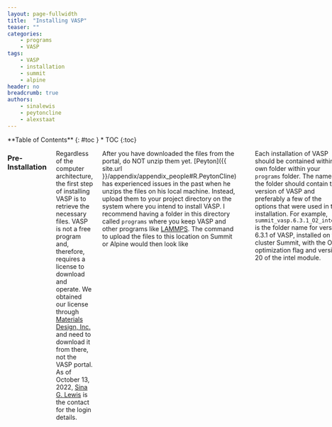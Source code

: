 ```yaml
---
layout: page-fullwidth
title:  "Installing VASP"
teaser: ""
categories:
    - programs
    - VASP
tags:
    - VASP
    - installation
    - summit
    - alpine
header: no
breadcrumb: true
authors:
    - sinalewis
    - peytoncline
    - alexstaat
---
```

<div class="row">
<div class="medium-4 medium-push-8 columns" markdown="1">
<div class="panel radius" markdown="1">
**Table of Contents**
{: #toc }
*  TOC
{:toc}
</div>
</div><!-- /.medium-4.columns -->

<div class="medium-8 medium-pull-4 columns" markdown="1">

### Pre-Installation

Regardless of the computer architecture, the first step of installing VASP is to retrieve the necessary files. VASP is not a free program and, therefore, requires a license to download and operate. We obtained our license through [Materials Design, Inc.](https://my.materialsdesign.com) and need to download it from there, not the VASP portal. As of October 13, 2022, [Sina G. Lewis](mailto:sina.lewis@colorado.edu) is the contact for the login details.

After you have downloaded the files from the portal, do NOT unzip them yet. [Peyton]({{ site.url }}/appendix/appendix_people#R.PeytonCline) has experienced issues in the past when he unzips the files on his local machine. Instead, upload them to your project directory on the system where you intend to install VASP. I recommend having a folder in this directory called `programs` where you keep VASP and other programs like [LAMMPS]({{site.url}}/programs/lammps). The command to upload the files to this location on Summit or Alpine would then look like
```bash
    scp filename identikey@login.rc.colorado.edu:/projects/identikey/programs
```
Each installation of VASP should be contained within its own folder within your `programs` folder. The name of the folder should contain the version of VASP and preferably a few of the options that were used in the installation. For example, `summit_vasp.6.3.1_O2_intel20` is the folder name for version 6.3.1 of VASP, installed on the cluster Summit, with the O2 optimization flag and version 20 of the intel module.

The structure of VASP within the zip files changes frequently, so **I recommend making a separate folder for each zip file** within this `summit_vasp.6.3.1_O2_intel20` folder. Typically, there are three zip files: one for the VASP installation, one for the LDA psuedopotentials, and one for the PBE pseudopotentials. Unzip the files within their own folder and then rearrange the output to your desired configuration. A good layout for a fully installed VASP is shown in the image below.

<img class="t60" src="{{ site.urlimg }}vasp_install_layout.png" alt="Folder layout example for a fully installed version of VASP" caption="Example of the folder layout for a fully installed version of VASP, contained within folder `alpine _vasp.6.4.2_O2_intel2022`.">

After organizing the files it's time to start the installation process. Make sure you are on a compile node, NOT the login node. The following steps will likely throw an error if you are on a login node and it will slow down the whole system for everyone. Once you are on a compile node, load the modules needed for installation. The order matters for some of them because of dependencies, always load intel first. You can check the available modules with `module avail` and the modules you have already loaded with `module list`. If you don't see the module you want, try the command `module spider` or `module spider string` where string is a search keyword enclosed in quotes. The remaining steps may differ depending on where you are installing VASP. See the below sections.

Most of these installation instructions can be found on the [wiki](https://www.vasp.at/wiki/index.php/Installing_VASP.6.X.X). As of VASP version 6 there is a testsuite to ensure the installation completed correctly. This testsuite should be run on the compile nodes after loading the correct modules.

### Alpine Installation
Alpine is the most recent (Fall 2022) supercomputer. It is an institutionally funded supercomputer designed to replace Summit. To access Alpine, login via the following command
```bash
    ssh -X identikey@login.rc.colorado.edu
```

To access an Alpine compile node, submit a compile job by typing `acompile --ntasks=4` on the terminal line. Note that there is no `ssh` needed, as was previously used on Summit. The specification `--ntasks=4` is used because we later install VASP with 4 parallel processes. You can additionally request more than the default one hour of time by adding `--time=03:00:00` if you wanted three hours for example. The whole process of installing VASP, if you know what you're doing, should take less than an hour, but the testsuite can take several hours to run.

Installing VASP requires us to load three modules: intel, mkl, and impi. Intel is the compiler, mkl stands for math kernel library, and impi is our intel message passing interface that is needed for parallel computing. Remember that the order modules are loaded matters because of possible dependencies. I spoke with someone at research computing who recommended intel followed by impi and finally mkl. Peyton has said in the past that it didn't seem to matter if you installed impi before mkl or after.

Alpine currently has limited version choices for these modules. Nevertheless, it is best to specify the version so that you know concretely what you are using. As of November 2022 (and in March 2024), the command you would want to type is
```bash
    module load intel/2022.1.2 impi/2021.5.0 mkl/2022.0.2
```

After loading these modules, we want to grab the correct makefile for our computer architecture from the `arch` folder that should have been unpacked from the VASP zip file. Because we are using intel, we will grab the makefile titled `makefile.include.intel`. Copy this file to the parent directory, where the rest of your VASP files should be, and rename it. This command would be
```bash
    cp makefile.include.intel ../makefile.include
```
As a final step, we need to edit a few lines in our new file `makefile.include`. If we are using Intel Parallel Studio's MKL, which we most likely are, we want to find the line `FCL += -qmkl=sequential` and remove the `q` so that it reads `FCL += -mkl=sequential`. While we are here, we can go ahead and comment out the next line that starts `MKLROOT`. Finally, in the line `#LLIBS += -L$(WANNIER90_ROOT)/lib -lwannier`, we want to remove the `/lib` part. These last two steps are only important for a Wannier installation, but are fine to do in a general installation.

**Most importantly**, because Alpine has AMD CPUs and not Intel CPUs we need to tell the compiler to use a different instruction set. This is done by finding the line that reads
```bash
    VASP_TARGET_CPU ?= -xHOST
```
and changing it to read
```bash
    VASP_TARGET_CPU ?= -march=core-avx2
```

As of VASP 6.2, it is highly recommended to compile VASP with the flag `-DVASP_HDF5` in the `CPP_OPTIONS`, includes `INCS`, and linking `LLIBS` instructions. There is a section near the bottom of the `makefile.include` that you can simply uncomment for this. Sina found that to make this work it was required to `module load hdf5/1.12.1` and directly supply the path to the HDF_ROOT in the makefile. The appropriate line looks like
```bash
    HDF5_ROOT ?= /curc/sw/install/hdf5/1.12.1/impi/2021.5.0/intel/2022.1.2
```
**Alternatively** you can check your environment variables, after loading all the modules, using `$set` and then replace `HDF_ROOT` with the appropriate environment variable. Alex found that on Alpine the appropriate variable was `CURC_HDF5_ROOT`.

We are now good to install VASP. We want to run the command
```bash
    make DEPS=1 -j4 all
```
to install `all` versions of VASP with 4 parallel processes and `DEPS=1` ensures the installation doesn't crash because of dependency issues while installing in parallel. VASP can also be installed with standard-only (std), gamma-point only (gam), or non-collinear only (ncl).

The VASP wiki instructions end by adding the executables to your VASP with
```bash
export PATH=$PATH:/path/to/vasp.x.x.x/bin
```
but it is also sufficient to just define the variable
```bash
VASP_DIR=/path/to/vasp.x.x.x/bin/vasp_std
```
in your sbatch file (if you want to point to the standard version of VASP). 

Finish everything off by running the testsuite.
```bash
make test
```

### Summit Installation
Summit is the supercomputer that we used to use, but was largely phased out by CU in August 2022. Although it currently can be used, the scratch space is no longer supported and is unstable. These instructions for installing VASP on Summit are kept for posterity.

To access Summit, login using the following command
```bash
    ssh -X identikey@login.rc.colorado.edu
```
and then access a compile node using `ssh compile`.

Installing VASP requires us to load three modules: intel, mkl, and impi. Intel is the compiler, mkl stands for math kernel library, and impi is our intel message passing interface that is needed for parallel computing. Remember that the order modules are loaded matters because of possible dependencies. I spoke with someone at research computing who recommended intel followed by impi and finally mkl. Peyton has said in the past that it didn't seem to matter if you installed impi before mkl or after. In my first installation of VASP, I used
```bash
    module load intel/20.2 mkl/20.2 impi/19.8
```
to load the intel compiler version 20.2, the math kernel library (mkl) version 20.2, and the intel message passing interface (impi)--needed for parallel computing--version 19.8 in that order.

As a final step, we need to edit a few lines in our new file `makefile.include`. If we are using Intel Parallel Studio's MKL, which we most likely are, we want to find the line `FCL += -qmkl=sequential` and remove the `q` so that it reads `FCL += -mkl=sequential`. While we are here, we can go ahead and comment out the next line that starts `MKLROOT`. Finally, in the line `#LLIBS += -L$(WANNIER90_ROOT)/lib -lwannier`, we want to remove the `/lib` part. These last two steps are only important for a Wannier installation, but are fine to do in a general installation.

We are now good to install VASP. We want to run the command
```bash
    make DEPS=1 -j4 all
```
to install `all` versions of VASP with 4 parallel processes and `DEPS=1` ensures the installation doesn't crash because of dependency issues while installing in parallel. VASP can also be installed with standard-only, gamma-point only, or non-collinear only.


### Wannier Compatibility
If we want to be able to use Wannier we need to do a few more things in the makefile before installing VASP. In 'makefile.include' we want to add the option '-duse_shmem' under the ''CPP_OPTIONS'. Don't forget to add a forward slash '\' to the end of the line preceding it. I seem to recall something else needing to change somewhere \authorNote{ask Peyton!}.

### Uninstalling VASP

When you go to delete VASP, you might find that you don't have the correct permissions to delete the LDA/PBE files. The quick work around is to use `chmod -R 766` on the file(s) you wish to delete. For example, if you wish to only delete the files within the folder `LDA`, you would type `chmod -R 766 LDA` in the parent directory. The option `-R` makes chmod recursive and it will act on all the files in the folder `LDA`. The specific combination `766` for chmod provides read, write, and execute permissions for the user and read and write permissions for the group and others. See the [wikipedia](https://en.wikipedia.org/wiki/Chmod) page for more information.

Once you delete the LDA/PBE files you should be able to just normally delete the other files in your VASP install folder. That's all you need to do!